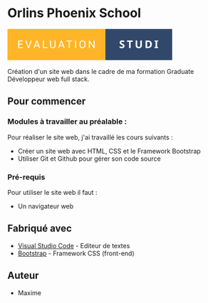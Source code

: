 # Orlins Phoenix School

[![](/images/evaluation-studi.svg)](https://forthebadge.com)

Création d'un site web dans le cadre de ma formation Graduate Développeur web full stack.

## Pour commencer

### Modules à travailler au préalable :

Pour réaliser le site web, j'ai travaillé les cours suivants :

- Créer un site web avec HTML, CSS et le Framework Bootstrap
- Utiliser Git et Github pour gérer son code source

### Pré-requis

Pour utiliser le site web il faut :

- Un navigateur web

## Fabriqué avec

* [Visual Studio Code](https://code.visualstudio.com/) - Editeur de textes
* [Bootstrap](https://getbootstrap.com/) - Framework CSS (front-end)

## Auteur

* Maxime